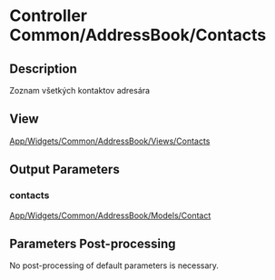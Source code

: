 # Controller Common/AddressBook/Contacts

## Description

Zoznam všetkých kontaktov adresára

## View

[App/Widgets/Common/AddressBook/Views/Contacts](./../Views/Contacts.md)

## Output Parameters

### contacts
[App/Widgets/Common/AddressBook/Models/Contact](./../Models/Contact.md)

## Parameters Post-processing

No post-processing of default parameters is necessary.
